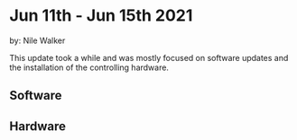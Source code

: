 # Jun 11th - Jun 15th 2021

by: Nile Walker

This update took a while and was mostly focused on software updates and the installation of the controlling hardware.

## **Software**

## **Hardware**
